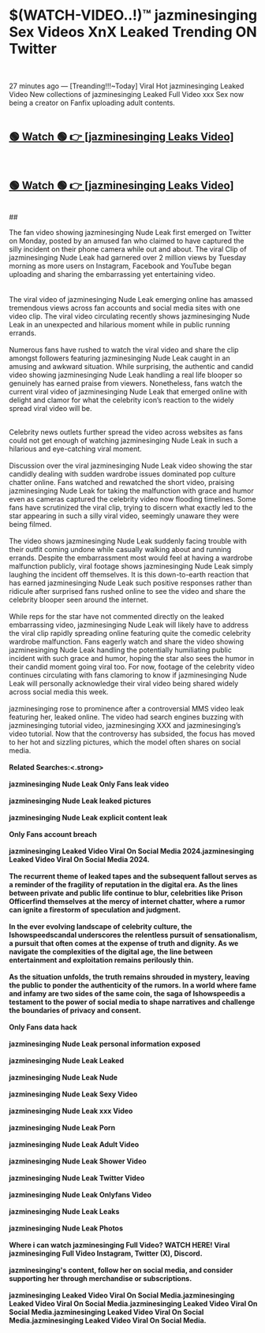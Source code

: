 

# $(WATCH-VIDEO..!)™ jazminesinging Sex Videos XnX Leaked Trending ON Twitter<br>
<br>

27 minutes ago — [Treanding!!!~Today] Viral Hot jazminesinging Leaked Video New collections of jazminesinging Leaked Full Video xxx Sex now being a creator on Fanfix uploading adult contents.
<br>
 <br>

##  <a href="https://clipsfans.site/?title=jazminesinging&ref=git">🟢 Watch 🟢 👉 [jazminesinging Leaks Video]</a><br>
  <br>

##  <a href="https://clipsfans.site/?title=jazminesinging&ref=git">🟢 Watch 🟢 👉 [jazminesinging Leaks Video]</a><br>
  <br>
  ##
  <br>

The fan video showing jazminesinging Nude Leak first emerged on Twitter on Monday, posted by an amused fan who claimed to have captured the silly incident on their phone camera while out and about. The viral Clip of jazminesinging Nude Leak had garnered over 2 million views by Tuesday morning as more users on Instagram, Facebook and YouTube began uploading and sharing the embarrassing yet entertaining video.
<br><br>
  <br>
The viral video of jazminesinging Nude Leak emerging online has amassed tremendous views across fan accounts and social media sites with one video clip. The viral video circulating recently shows jazminesinging Nude Leak in an unexpected and hilarious moment while in public running errands.
<br><br>
Numerous fans have rushed to watch the viral video and share the clip amongst followers featuring jazminesinging Nude Leak caught in an amusing and awkward situation. While surprising, the authentic and candid video showing jazminesinging Nude Leak handling a real life blooper so genuinely has earned praise from viewers. Nonetheless, fans watch the current viral video of jazminesinging Nude Leak that emerged online with delight and clamor for what the celebrity icon’s reaction to the widely spread viral video will be.
<br><br>

Celebrity news outlets further spread the video across websites as fans could not get enough of watching jazminesinging Nude Leak in such a hilarious and eye-catching viral moment.
<br><br>
Discussion over the viral jazminesinging Nude Leak video showing the star candidly dealing with sudden wardrobe issues dominated pop culture chatter online. Fans watched and rewatched the short video, praising jazminesinging Nude Leak for taking the malfunction with grace and humor even as cameras captured the celebrity video now flooding timelines. Some fans have scrutinized the viral clip, trying to discern what exactly led to the star appearing in such a silly viral video, seemingly unaware they were being filmed.
<br><br>
The video shows jazminesinging Nude Leak suddenly facing trouble with their outfit coming undone while casually walking about and running errands. Despite the embarrassment most would feel at having a wardrobe malfunction publicly, viral footage shows jazminesinging Nude Leak simply laughing the incident off themselves. It is this down-to-earth reaction that has earned jazminesinging Nude Leak such positive responses rather than ridicule after surprised fans rushed online to see the video and share the celebrity blooper seen around the internet.
<br><br>
While reps for the star have not commented directly on the leaked embarrassing video, jazminesinging Nude Leak will likely have to address the viral clip rapidly spreading online featuring quite the comedic celebrity wardrobe malfunction. Fans eagerly watch and share the video showing jazminesinging Nude Leak handling the potentially humiliating public incident with such grace and humor, hoping the star also sees the humor in their candid moment going viral too. For now, footage of the celebrity video continues circulating with fans clamoring to know if jazminesinging Nude Leak will personally acknowledge their viral video being shared widely across social media this week.
<br><br>
jazminesinging rose to prominence after a controversial MMS video leak featuring her, leaked online. The video had search engines buzzing with jazminesinging tutorial video, jazminesinging XXX and jazminesinging’s video tutorial. Now that the controversy has subsided, the focus has moved to her hot and sizzling pictures, which the model often shares on social media.
<br><br>
<strong>Related Searches:<.strong>
<br><br>
jazminesinging Nude Leak Only Fans leak video
<br><br>
jazminesinging Nude Leak leaked pictures
<br><br>
jazminesinging Nude Leak explicit content leak
<br><br>
Only Fans account breach
<br><br>
jazminesinging Leaked Video Viral On Social Media 2024.jazminesinging Leaked Video Viral On Social Media 2024.
<br><br>
The recurrent theme of leaked tapes and the subsequent fallout serves as a reminder of the fragility of reputation in the digital era. As the lines between private and public life continue to blur, celebrities like Prison Officerfind themselves at the mercy of internet chatter, where a rumor can ignite a firestorm of speculation and judgment.
<br><br>
In the ever evolving landscape of celebrity culture, the Ishowspeedscandal underscores the relentless pursuit of sensationalism, a pursuit that often comes at the expense of truth and dignity. As we navigate the complexities of the digital age, the line between entertainment and exploitation remains perilously thin.
<br><br>
As the situation unfolds, the truth remains shrouded in mystery, leaving the public to ponder the authenticity of the rumors. In a world where fame and infamy are two sides of the same coin, the saga of Ishowspeedis a testament to the power of social media to shape narratives and challenge the boundaries of privacy and consent.
<br><br>
Only Fans data hack
<br><br>
jazminesinging Nude Leak personal information exposed
<br><br>
jazminesinging Nude Leak Leaked
<br><br>
jazminesinging Nude Leak Nude
<br><br>
jazminesinging Nude Leak Sexy Video
<br><br>
jazminesinging Nude Leak xxx Video
<br><br>
jazminesinging Nude Leak Porn
<br><br>
jazminesinging Nude Leak Adult Video
<br><br>
jazminesinging Nude Leak Shower Video
<br><br>
jazminesinging Nude Leak Twitter Video
<br><br>
jazminesinging Nude Leak Onlyfans Video
<br><br>
jazminesinging Nude Leak Leaks
<br><br>
jazminesinging Nude Leak Photos
<br><br>
Where i can watch jazminesinging Full Video? WATCH HERE! Viral jazminesinging Full Video Instagram, Twitter (X), Discord.
<br><br>
jazminesinging's content, follow her on social media, and consider supporting her through merchandise or subscriptions.
<br><br>
jazminesinging Leaked Video Viral On Social Media.jazminesinging Leaked Video Viral On Social Media.jazminesinging Leaked Video Viral On Social Media.jazminesinging Leaked Video Viral On Social Media.jazminesinging Leaked Video Viral On Social Media.
